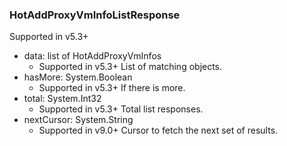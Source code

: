 ### HotAddProxyVmInfoListResponse
Supported in v5.3+

- data: list of HotAddProxyVmInfos
  - Supported in v5.3+
  List of matching objects.
- hasMore: System.Boolean
  - Supported in v5.3+
  If there is more.
- total: System.Int32
  - Supported in v5.3+
  Total list responses.
- nextCursor: System.String
  - Supported in v9.0+
  Cursor to fetch the next set of results.
